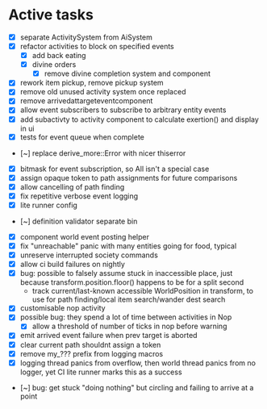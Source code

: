 # Active tasks

* [X] separate ActivitySystem from AiSystem
* [X] refactor activities to block on specified events
	* [X] add back eating
	* [X] divine orders
		* [X] remove divine completion system and component
* [X] rework item pickup, remove pickup system
* [X] remove old unused activity system once replaced
* [X] remove arrivedattargeteventcomponent
* [X] allow event subscribers to subscribe to arbitrary entity events
* [X] add subactivty to activity component to calculate exertion() and display in ui
* [X] tests for event queue when complete
* [~] replace derive_more::Error with nicer thiserror
* [X] bitmask for event subscription, so All isn't a special case
* [X] assign opaque token to path assignments for future comparisons
* [X] allow cancelling of path finding
* [X] fix repetitive verbose event logging
* [X] lite runner config
* [~] definition validator separate bin
* [X] component world event posting helper
* [X] fix "unreachable" panic with many entities going for food, typical
* [X] unreserve interrupted society commands
* [X] allow ci build failures on nightly
* [X] bug: possible to falsely assume stuck in inaccessible place, just because transform.position.floor() happens to be for a split second
	* track current/last-known accessible WorldPosition in transform, to use for path finding/local item search/wander dest search
* [X] customisable nop activity
* [X] possible bug: they spend a lot of time between activities in Nop
	* [X] allow a threshold of number of ticks in nop before warning
* [X] emit arrived event failure when prev target is aborted
* [X] clear current path shouldnt assign a token
* [X] remove my_??? prefix from logging macros
* [X] logging thread panics from overflow, then world thread panics from no logger, yet CI lite runner marks this as a success
* [~] bug: get stuck "doing nothing" but circling and failing to arrive at a point
